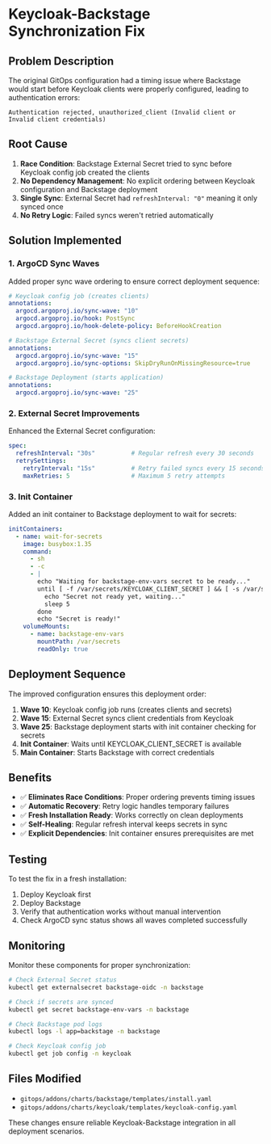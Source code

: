 # Keycloak-Backstage Synchronization Fix

## Problem Description

The original GitOps configuration had a timing issue where Backstage would start before Keycloak clients were properly configured, leading to authentication errors:

```
Authentication rejected, unauthorized_client (Invalid client or Invalid client credentials)
```

## Root Cause

1. **Race Condition**: Backstage External Secret tried to sync before Keycloak config job created the clients
2. **No Dependency Management**: No explicit ordering between Keycloak configuration and Backstage deployment
3. **Single Sync**: External Secret had `refreshInterval: "0"` meaning it only synced once
4. **No Retry Logic**: Failed syncs weren't retried automatically

## Solution Implemented

### 1. ArgoCD Sync Waves

Added proper sync wave ordering to ensure correct deployment sequence:

```yaml
# Keycloak config job (creates clients)
annotations:
  argocd.argoproj.io/sync-wave: "10"
  argocd.argoproj.io/hook: PostSync
  argocd.argoproj.io/hook-delete-policy: BeforeHookCreation

# Backstage External Secret (syncs client secrets)
annotations:
  argocd.argoproj.io/sync-wave: "15"
  argocd.argoproj.io/sync-options: SkipDryRunOnMissingResource=true

# Backstage Deployment (starts application)
annotations:
  argocd.argoproj.io/sync-wave: "25"
```

### 2. External Secret Improvements

Enhanced the External Secret configuration:

```yaml
spec:
  refreshInterval: "30s"          # Regular refresh every 30 seconds
  retrySettings:
    retryInterval: "15s"          # Retry failed syncs every 15 seconds
    maxRetries: 5                 # Maximum 5 retry attempts
```

### 3. Init Container

Added an init container to Backstage deployment to wait for secrets:

```yaml
initContainers:
  - name: wait-for-secrets
    image: busybox:1.35
    command:
      - sh
      - -c
      - |
        echo "Waiting for backstage-env-vars secret to be ready..."
        until [ -f /var/secrets/KEYCLOAK_CLIENT_SECRET ] && [ -s /var/secrets/KEYCLOAK_CLIENT_SECRET ]; do
          echo "Secret not ready yet, waiting..."
          sleep 5
        done
        echo "Secret is ready!"
    volumeMounts:
      - name: backstage-env-vars
        mountPath: /var/secrets
        readOnly: true
```

## Deployment Sequence

The improved configuration ensures this deployment order:

1. **Wave 10**: Keycloak config job runs (creates clients and secrets)
2. **Wave 15**: External Secret syncs client credentials from Keycloak
3. **Wave 25**: Backstage deployment starts with init container checking for secrets
4. **Init Container**: Waits until KEYCLOAK_CLIENT_SECRET is available
5. **Main Container**: Starts Backstage with correct credentials

## Benefits

- ✅ **Eliminates Race Conditions**: Proper ordering prevents timing issues
- ✅ **Automatic Recovery**: Retry logic handles temporary failures
- ✅ **Fresh Installation Ready**: Works correctly on clean deployments
- ✅ **Self-Healing**: Regular refresh interval keeps secrets in sync
- ✅ **Explicit Dependencies**: Init container ensures prerequisites are met

## Testing

To test the fix in a fresh installation:

1. Deploy Keycloak first
2. Deploy Backstage
3. Verify that authentication works without manual intervention
4. Check ArgoCD sync status shows all waves completed successfully

## Monitoring

Monitor these components for proper synchronization:

```bash
# Check External Secret status
kubectl get externalsecret backstage-oidc -n backstage

# Check if secrets are synced
kubectl get secret backstage-env-vars -n backstage

# Check Backstage pod logs
kubectl logs -l app=backstage -n backstage

# Check Keycloak config job
kubectl get job config -n keycloak
```

## Files Modified

- `gitops/addons/charts/backstage/templates/install.yaml`
- `gitops/addons/charts/keycloak/templates/keycloak-config.yaml`

These changes ensure reliable Keycloak-Backstage integration in all deployment scenarios.
